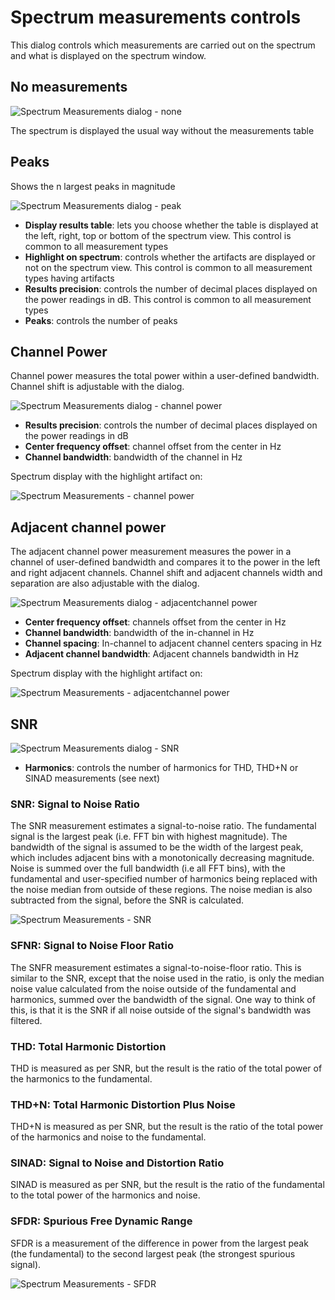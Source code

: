 <h1>Spectrum measurements controls</h1>

This dialog controls which measurements are carried out on the spectrum and what is displayed on the spectrum window.

<h2>No measurements</h2>

![Spectrum Measurements dialog - none](../../doc/img/Spectrum_Measurement_dialog_none.png)

The spectrum is displayed the usual way without the measurements table

<h2>Peaks</h2>

Shows the n largest peaks in magnitude

![Spectrum Measurements dialog - peak](../../doc/img/Spectrum_Measurement_dialog_peak.png)


  - **Display results table**: lets you choose whether the table is displayed at the left, right, top or bottom of the spectrum view. This control is common to all measurement types
  - **Highlight on spectrum**: controls whether the artifacts are displayed or not on the spectrum view. This control is common to all measurement types having artifacts
  - **Results precision**: controls the number of decimal places displayed on the power readings in dB. This control is common to all measurement types
  - **Peaks**: controls the number of peaks

<h2>Channel Power</h2>

Channel power measures the total power within a user-defined bandwidth. Channel shift is adjustable with the dialog.

![Spectrum Measurements dialog - channel power](../../doc/img/Spectrum_Measurement_dialog_ChannelPower.png)

  - **Results precision**: controls the number of decimal places displayed on the power readings in dB
  - **Center frequency offset**: channel offset from the center in Hz
  - **Channel bandwidth**: bandwidth of the channel in Hz

Spectrum display with the highlight artifact on:

![Spectrum Measurements - channel power](../../doc/img/Spectrum_Measurement_ChannelPower.png)

<h2>Adjacent channel power</h2>

The adjacent channel power measurement measures the power in a channel of user-defined bandwidth and compares it to the power in the left and right adjacent channels. Channel shift and adjacent channels width and separation are also adjustable with the dialog.

![Spectrum Measurements dialog - adjacentchannel power](../../doc/img/Spectrum_Measurement_dialog_AdjChannelPower.png)

  - **Center frequency offset**: channels offset from the center in Hz
  - **Channel bandwidth**: bandwidth of the in-channel in Hz
  - **Channel spacing**: In-channel to adjacent channel centers spacing in Hz
  - **Adjacent channel bandwidth**: Adjacent channels bandwidth in Hz

Spectrum display with the highlight artifact on:

![Spectrum Measurements - adjacentchannel power](../../doc/img/Spectrum_Measurement_AdjChannelPower.png)

<h2>SNR</h2>

![Spectrum Measurements dialog - SNR](../../doc/img/Spectrum_Measurement_dialog_SNR.png)

 - **Harmonics**: controls the number of harmonics for THD, THD+N or SINAD measurements (see next)

<h3>SNR: Signal to Noise Ratio</h3>

The SNR measurement estimates a signal-to-noise ratio. The fundamental signal is the largest peak (i.e. FFT bin with highest magnitude). The bandwidth of the signal is assumed to be the width of the largest peak, which includes adjacent bins with a monotonically decreasing magnitude. Noise is summed over the full bandwidth (i.e all FFT bins), with the fundamental and user-specified number of harmonics being replaced with the noise median from outside of these regions. The noise median is also subtracted from the signal, before the SNR is calculated.

![Spectrum Measurements - SNR](../../doc/img/Spectrum_Measurement_SNR.png)

<h3>SFNR: Signal to Noise Floor Ratio</h3>

The SNFR measurement estimates a signal-to-noise-floor ratio. This is similar to the SNR, except that the noise used in the ratio, is only the median noise value calculated from the noise outside of the fundamental and harmonics, summed over the bandwidth of the signal. One way to think of this, is that it is the SNR if all noise outside of the signal's bandwidth was filtered.

<h3>THD: Total Harmonic Distortion</h3>

THD is measured as per SNR, but the result is the ratio of the total power of the harmonics to the fundamental.

<h3>THD+N: Total Harmonic Distortion Plus Noise</h3>

THD+N is measured as per SNR, but the result is the ratio of the total power of the harmonics and noise to the fundamental.

<h3>SINAD: Signal to Noise and Distortion Ratio</h3>

SINAD is measured as per SNR, but the result is the ratio of the fundamental to the total power of the harmonics and noise.

<h3>SFDR: Spurious Free Dynamic Range</h3>

SFDR is a measurement of the difference in power from the largest peak (the fundamental) to the second largest peak (the strongest spurious signal).

![Spectrum Measurements - SFDR](../../doc/img/Spectrum_Measurement_SFDR.png)

